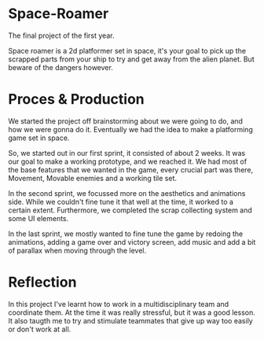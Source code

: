 # Space-Roamer

The final project of the first year.

Space roamer is a 2d platformer set in space, it's your goal to pick up the scrapped parts from your ship to try and get away from the alien planet. But beware of the dangers however.

# Proces & Production

We started the project off brainstorming about we were going to do, and how we were gonna do it. Eventually we had the idea to make a platforming game set in space.

So, we started out in our first sprint, it consisted of about 2 weeks. It was our goal to make a working prototype, and we reached it. We had most of the base features that we wanted in the game, every crucial part was there, Movement, Movable enemies and a working tile set.

In the second sprint, we focussed more on the aesthetics and animations side. While we couldn't fine tune it that well at the time, it worked to a certain extent. Furthermore, we completed the scrap collecting system and some UI elements.

In the last sprint, we mostly wanted to fine tune the game by redoing the animations, adding a game over and victory screen, add music and add a bit of parallax when moving through the level.

# Reflection

In this project I've learnt how to work in a multidisciplinary team and coordinate them. At the time it was really stressful, but it was a good lesson. It also taugth me to try and stimulate teammates that give up way too easily or don't work at all. 
